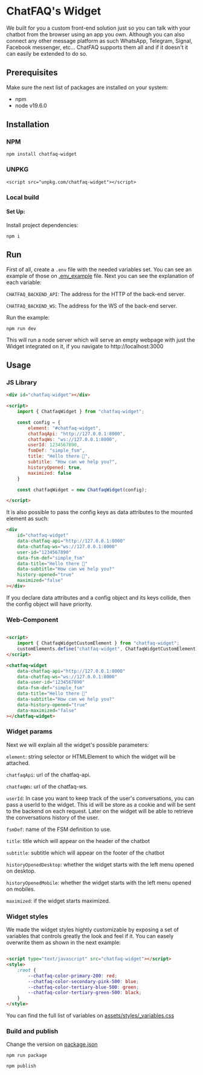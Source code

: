 # ChatFAQ's Widget

We built for you a custom front-end solution just so you can talk with your chatbot from the browser using an app you own. Although you can also connect any other message platform as such WhatsApp, Telegram, Signal, Facebook messenger, etc... ChatFAQ supports them all and if it doesn't it can easily be extended to do so.

## Prerequisites

Make sure the next list of packages are installed on your system:

- npm
- node v19.6.0


## Installation

### NPM

    npm install chatfaq-widget

### UNPKG

    <script src="unpkg.com/chatfaq-widget"></script>

### Local build

#### Set Up:

Install project dependencies:

    npm i

## Run

First of all, create a `.env` file with the needed variables set. You can see an example of those on [.env_example](.env_example) file. Next you can see the explanation of each variable:

`CHATFAQ_BACKEND_API`: The address for the HTTP of the back-end server.

`CHATFAQ_BACKEND_WS`:  The address for the WS of the back-end server.

Run the example:

    npm run dev

This will run a node server which will serve an empty webpage with just the Widget integrated on it, if you navigate to http://localhost:3000

## Usage

### JS Library

```html
<div id="chatfaq-widget"></div>

<script>
    import { ChatfaqWidget } from "chatfaq-widget";

    const config = {
        element: "#chatfaq-widget",
        chatfaqApi: "http://127.0.0.1:8000",
        chatfaqWs: "ws://127.0.0.1:8000",
        userId: 1234567890,
        fsmDef: "simple_fsm",
        title: "Hello there 👋",
        subtitle: "How can we help you?",
        historyOpened: true,
        maximized: false
    }

    const chatfaqWidget = new ChatfaqWidget(config);

</script>
```

It is also possible to pass the config keys as data attributes to the mounted element as such:

```html
<div
    id="chatfaq-widget"
    data-chatfaq-api="http://127.0.0.1:8000"
    data-chatfaq-ws="ws://127.0.0.1:8000"
    user-id="1234567890"
    data-fsm-def="simple_fsm"
    data-title="Hello there 👋"
    data-subtitle="How can we help you?"
    history-opened="true"
    maximized="false"
></div>
```
If you declare data attributes and a config object and its keys collide, then the config object will have priority.

### Web-Component

```html

<script>
    import { ChatfaqWidgetCustomElement } from "chatfaq-widget";
    customElements.define("chatfaq-widget", ChatfaqWidgetCustomElement)
</script>

<chatfaq-widget
    data-chatfaq-api="http://127.0.0.1:8000"
    data-chatfaq-ws="ws://127.0.0.1:8000"
    data-user-id="1234567890"
    data-fsm-def="simple_fsm"
    data-title="Hello there 👋"
    data-subtitle="How can we help you?"
    data-history-opened="true"
    data-maximized="false"
></chatfaq-widget>
```

### Widget params

Next we will explain all the widget's possible parameters:

`element`: string selector or HTMLElement to which the widget will be attached.

`chatfaqApi`: url of the chatfaq-api.

`chatfaqWs`: url of the chatfaq-ws.

`userId`: In case you want to keep track of the user's conversations, you can pass a userId to the widget. This id will be store as a cookie and will be sent to the backend on each request. Later on the widget will be able to retrieve the conversations history of the user.

`fsmDef`: name of the FSM definition to use.

`title`: title which will appear on the header of the chatbot

`subtitle`: subtitle which will appear on the footer of the chatbot

`historyOpenedDesktop`: whether the widget starts with the left menu opened on desktop.

`historyOpenedMobile`: whether the widget starts with the left menu opened on mobiles.

`maximized`: if the widget starts maximized.

### Widget styles

We made the widget styles hightly customizable by exposing a set of variables that controls greatly the look and feel if it. You can easely overwrite them as shown in the next example:

```html

<script type="text/javascript" src="chatfaq-widget"></script>
<style>
    :root {
        --chatfaq-color-primary-200: red;
        --chatfaq-color-secondary-pink-500: blue;
        --chatfaq-color-tertiary-blue-500: green;
        --chatfaq-color-tertiary-green-500: black;
    }
</style>
```

You can find the full list of variables on [assets/styles/_variables.css](assets/styles/_variables.css)

### Build and publish

Change the version on [package.json](package.json)

`npm run package`

`npm publish`
